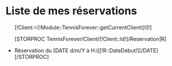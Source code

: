 <h1>Liste de mes réservations</h1>
<ul>
[!Client:=[!Module::TennisForever::getCurrentClient()!]!]

[STORPROC TennisForever/Client/[!Client::Id!]/Reservation|R]
    <li>Réservation du [DATE d/m/Y à H:i][!R::DateDebut!][/DATE]</li>
[/STORPROC]
</ul>